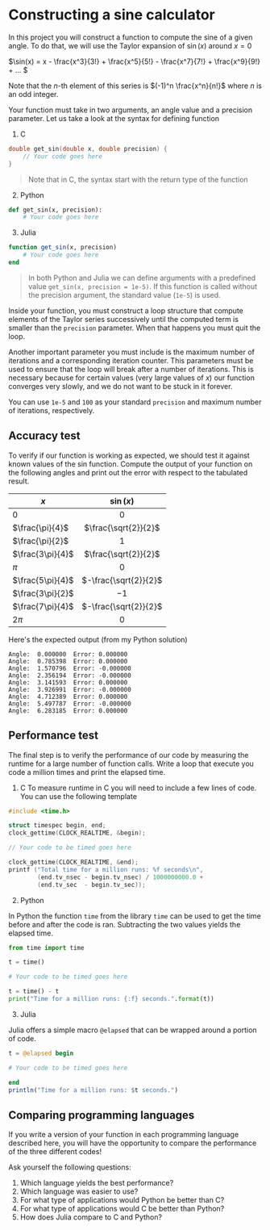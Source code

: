 # Constructing a sine calculator

In this project you will construct a function to compute the sine of a given angle. To do that, we will use the Taylor expansion of $\sin(x)$ around $x = 0$

$\sin(x) = x - \frac{x^3}{3!} + \frac{x^5}{5!} - \frac{x^7}{7!} + \frac{x^9}{9!} + ... $

Note that the $n$-th element of this series is $(-1)^n \frac{x^n}{n!}$ where $n$ is an odd integer.

Your function must take in two arguments, an angle value and a precision parameter. Let us take a look at the syntax for defining function

1. C

```c
double get_sin(double x, double precision) {
    // Your code goes here
}
```
> Note that in C, the syntax start with the return type of the function
2. Python
```python
def get_sin(x, precision):
    # Your code goes here
```
3. Julia
```julia
function get_sin(x, precision)
    # Your code goes here
end
```
> In both Python and Julia we can define arguments with a predefined value `get_sin(x, precision = 1e-5)`. If this function is called without the precision argument, the standard value (`1e-5`) is used.

Inside your function, you must construct a loop structure that compute elements of the Taylor series successively until the computed term is smaller than the `precision` parameter. When that happens you must quit the loop.

Another important parameter you must include is the maximum number of iterations and a corresponding iteration counter. This parameters must be used to ensure that the loop will break after a number of iterations. This is necessary because for certain values (very large values of $x$) our function converges very slowly, and we do not want to be stuck in it forever. 

You can use `1e-5` and `100` as your standard `precision` and maximum number of iterations, respectively. 

## Accuracy test

To verify if our function is working as expected, we should test it against known values of the sin function. Compute the output of your function on the following angles and print out the error with respect to the tabulated result.

| $x$ | $\sin(x)$ |
|---|:---:|
| $0$ | $0$ | 
| $\frac{\pi}{4}$ | $\frac{\sqrt{2}}{2}$ | 
| $\frac{\pi}{2}$ | $1$ | 
| $\frac{3\pi}{4}$ | $\frac{\sqrt{2}}{2}$ | 
| $\pi$ | $0$ | 
| $\frac{5\pi}{4}$ | $-\frac{\sqrt{2}}{2}$ | 
| $\frac{3\pi}{2}$ | $-1$ | 
| $\frac{7\pi}{4}$ | $-\frac{\sqrt{2}}{2}$ | 
| $2\pi$ | $0$ | 

Here's the expected output (from my Python solution)
```
Angle:  0.000000  Error: 0.000000
Angle:  0.785398  Error: 0.000000
Angle:  1.570796  Error: -0.000000
Angle:  2.356194  Error: -0.000000
Angle:  3.141593  Error: 0.000000
Angle:  3.926991  Error: -0.000000
Angle:  4.712389  Error: 0.000000
Angle:  5.497787  Error: -0.000000
Angle:  6.283185  Error: 0.000000
```

## Performance test

The final step is to verify the performance of our code by measuring the runtime for a large number of function calls. Write a loop that execute you code a million times and print the elapsed time.

1. C
To measure runtime in C you will need to include a few lines of code. You can use the following template
```c
#include <time.h>

struct timespec begin, end;
clock_gettime(CLOCK_REALTIME, &begin);

// Your code to be timed goes here

clock_gettime(CLOCK_REALTIME, &end);
printf ("Total time for a million runs: %f seconds\n",
        (end.tv_nsec - begin.tv_nsec) / 1000000000.0 +
        (end.tv_sec  - begin.tv_sec));
```
2. Python

In Python the function `time` from the library `time` can be used to get the time before and after the code is ran. Subtracting the two values yields the elapsed time. 
```python
from time import time

t = time()

# Your code to be timed goes here

t = time() - t
print("Time for a million runs: {:f} seconds.".format(t))
```

3. Julia

Julia offers a simple macro `@elapsed` that can be wrapped around a portion of code.
```julia
t = @elapsed begin

# Your code to be timed goes here

end
println("Time for a million runs: $t seconds.")
```

## Comparing programming languages

If you write a version of your function in each programming language described here, you will have the opportunity to compare the performance of the three different codes!

Ask yourself the following questions:

1. Which language yields the best performance?
2. Which language was easier to use?
3. For what type of applications would Python be better than C?
4. For what type of applications would C be better than Python?
5. How does Julia compare to C and Python?